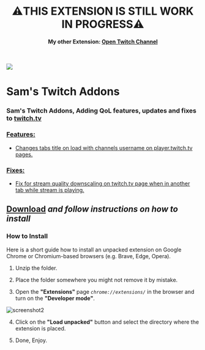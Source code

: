 <div align="center">
  <h1>⚠️THIS EXTENSION IS STILL WORK IN PROGRESS⚠️</h1>
  <h4>My other Extension: <a href="https://github.com/yungsamd17/Open-Twitch-Channel">Open Twitch Channel</a></h4>
</div>
<br>

<p align="left">
  <img src="https://github.com/yungsamd17/Twitch-Addons/assets/64147848/afab1132-44ec-48ca-a057-fa3710c2a542">
</p>
  
# Sam's Twitch Addons
### Sam's Twitch Addons, Adding QoL features, updates and fixes to <a href="https://twitch.tv">twitch.tv
### Features:
- Changes tabs title on load with channels username on player.twitch.tv pages.
### Fixes:
- Fix for stream quality downscaling on twitch.tv page when in another tab while stream is playing.

## [**Download**](https://github.com/yungsamd17/Twitch-Addons/releases/latest/download/chrome.zip) *and follow instructions on how to install*

### How to Install
Here is a short guide how to install an unpacked extension on Google Chrome or Chromium-based browsers (e.g. Brave, Edge, Opera).

1. Unzip the folder.

2. Place the folder somewhere you might not remove it by mistake.

3. Open the **"Extensions"** page *`chrome://extensions/`* in the browser and turn on the **"Developer mode"**.

![screenshot2](https://user-images.githubusercontent.com/64147848/228734049-1e16ee90-804b-4412-bd86-c799dda84d77.png)

4. Click on the **"Load unpacked"** button and select the directory where the extension is placed.

5. Done, Enjoy.
